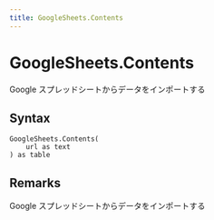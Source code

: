 ```yaml
---
title: GoogleSheets.Contents
---
```


# GoogleSheets.Contents


Google スプレッドシートからデータをインポートする


## Syntax

```powerquery
GoogleSheets.Contents(
    url as text
) as table
```


## Remarks

Google スプレッドシートからデータをインポートする


